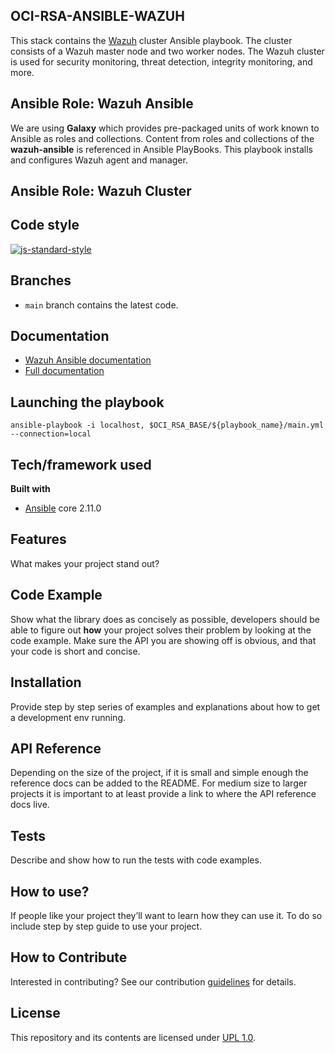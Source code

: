 ## OCI-RSA-ANSIBLE-WAZUH
This stack contains the [Wazuh](https://wazuh.com/) cluster Ansible playbook. The cluster consists of a Wazuh master node 
and two worker nodes. The Wazuh cluster is used for security monitoring, threat detection, integrity monitoring, and more.

## Ansible Role: Wazuh Ansible
We are using <b>Galaxy</b> which provides pre-packaged units of work known to Ansible as roles and collections. Content from 
roles and collections of the <b>wazuh-ansible</b> is referenced in Ansible PlayBooks. This playbook installs and 
configures Wazuh agent and manager.

## Ansible Role: Wazuh Cluster

## Code style


[![js-standard-style](https://img.shields.io/badge/code%20style-standard-brightgreen.svg?style=flat)](https://github.com/oracle-quickstart)
 

## Branches
* `main` branch contains the latest code.

## Documentation

* [Wazuh Ansible documentation](https://documentation.wazuh.com/current/deploying-with-ansible/index.html)
* [Full documentation](http://documentation.wazuh.com)

## Launching the playbook
```
ansible-playbook -i localhost, $OCI_RSA_BASE/${playbook_name}/main.yml --connection=local 
```

## Tech/framework used

<b>Built with</b>
- [Ansible](https://documentation.wazuh.com/current/deploying-with-ansible/index.html) core 2.11.0 

## Features
What makes your project stand out?

## Code Example
Show what the library does as concisely as possible, developers should be able to figure out **how** your project solves their problem by looking at the code example. Make sure the API you are showing off is obvious, and that your code is short and concise.

## Installation
Provide step by step series of examples and explanations about how to get a development env running.

## API Reference

Depending on the size of the project, if it is small and simple enough the reference docs can be added to the README. For medium size to larger projects it is important to at least provide a link to where the API reference docs live.

## Tests
Describe and show how to run the tests with code examples.

## How to use?
If people like your project they’ll want to learn how they can use it. To do so include step by step guide to use your project.

## How to Contribute
Interested in contributing?  See our contribution [guidelines](CONTRIBUTE.md) for details.

## License
This repository and its contents are licensed under [UPL 1.0](https://opensource.org/licenses/UPL).